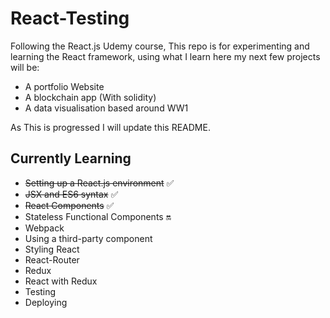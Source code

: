# React-Testing
Following the React.js Udemy course, This repo is for experimenting and learning the React framework, using what I learn here my next few projects will be:

- A portfolio Website
- A blockchain app (With solidity)
- A data visualisation based around WW1

As This is progressed I will update this README.

## Currently Learning

- ~~Setting up a React.js environment~~ :white_check_mark:
- ~~JSX and ES6 syntax~~ :white_check_mark:
- ~~React Components~~ :white_check_mark:
- Stateless Functional Components :on:
- Webpack
- Using a third-party component
- Styling React
- React-Router
- Redux
- React with Redux
- Testing
- Deploying
